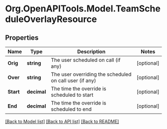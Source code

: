 # Org.OpenAPITools.Model.TeamScheduleOverlayResource
## Properties

Name | Type | Description | Notes
------------ | ------------- | ------------- | -------------
**Orig** | **string** | The user scheduled on call (if any) | [optional] 
**Over** | **string** | The user overriding the scheduled on call user (if any) | [optional] 
**Start** | **decimal** | The time the override is scheduled to start | [optional] 
**End** | **decimal** | The time the override is scheduled to end | [optional] 

[[Back to Model list]](../README.md#documentation-for-models) [[Back to API list]](../README.md#documentation-for-api-endpoints) [[Back to README]](../README.md)

